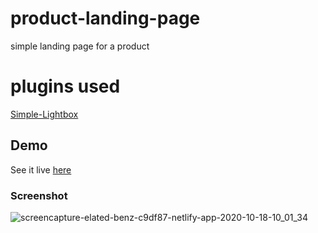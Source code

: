 # product-landing-page
simple landing page for a product

# plugins used
[Simple-Lightbox](https://simplelightbox.com/)

## Demo
See it live [here](https://elated-benz-c9df87.netlify.app)

### Screenshot
![screencapture-elated-benz-c9df87-netlify-app-2020-10-18-10_01_34](https://user-images.githubusercontent.com/30327222/96361859-910fdf80-1129-11eb-99a8-d16d7ebbf929.png)
